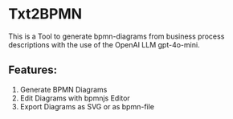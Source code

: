 # Txt2BPMN
This is a Tool to generate bpmn-diagrams from business process descriptions with the use of the OpenAI LLM gpt-4o-mini.

## Features:
1) Generate BPMN Diagrams
2) Edit Diagrams with bpmnjs Editor
3) Export Diagrams as SVG or as bpmn-file
